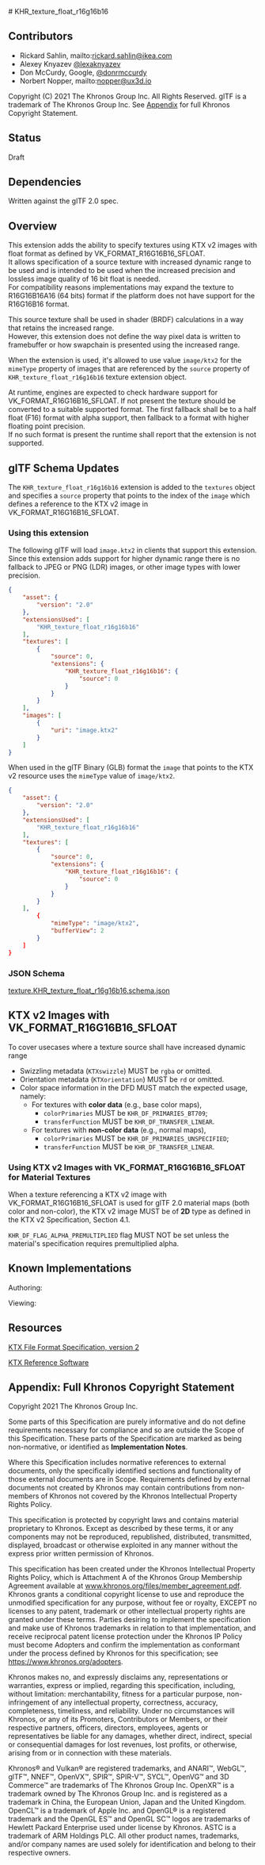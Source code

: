 ﻿﻿# KHR_texture_float_r16g16b16

## Contributors

* Rickard Sahlin, mailto:rickard.sahlin@ikea.com  
* Alexey Knyazev [@lexaknyazev](https://github.com/lexaknyazev)  
* Don McCurdy, Google, [@donrmccurdy](https://twitter.com/donrmccurdy)  
* Norbert Nopper, mailto:nopper@ux3d.io  

Copyright (C) 2021 The Khronos Group Inc. All Rights Reserved. glTF is a trademark of The Khronos Group Inc.
See [Appendix](#appendix-full-khronos-copyright-statement) for full Khronos Copyright Statement.

## Status

Draft

## Dependencies

Written against the glTF 2.0 spec.

## Overview

This extension adds the ability to specify textures using KTX v2 images with float format as defined by VK_FORMAT_R16G16B16_SFLOAT.  
It allows specification of a source texture with increased dynamic range to be used and is intended to be used when the increased precision and lossless image quality of 16 bit float is needed.  
For compatibility reasons implementations may expand the texture to R16G16B16A16 (64 bits) format if the platform does not have support for the R16G16B16 format. 

This source texture shall be used in shader (BRDF) calculations in a way that retains the increased range.  
However, this extension does not define the way pixel data is written to framebuffer or how swapchain is presented using the increased range.  

When the extension is used, it's allowed to use value `image/ktx2` for the `mimeType` property of images that are referenced by the `source` property of `KHR_texture_float_r16g16b16` texture extension object.

At runtime, engines are expected to check hardware support for VK_FORMAT_R16G16B16_SFLOAT. 
If not present the texture should be converted to a suitable supported format.
The first fallback shall be to a half float (F16) format with alpha support, then fallback to a format with higher floating point precision.  
If no such format is present the runtime shall report that the extension is not supported.  

## glTF Schema Updates

The `KHR_texture_float_r16g16b16` extension is added to the `textures` object and specifies a `source` property that points to the index of the `image` which defines a reference to the KTX v2 image in VK_FORMAT_R16G16B16_SFLOAT.

### Using this extension

The following glTF will load `image.ktx2` in clients that support this extension.  
Since this extension adds support for higher dynamic range there is no fallback to JPEG or PNG (LDR) images, or other image types with lower precision.     

```json
{
    "asset": {
        "version": "2.0"
    },
    "extensionsUsed": [
        "KHR_texture_float_r16g16b16"
    ],
    "textures": [
        {
            "source": 0,
            "extensions": {
                "KHR_texture_float_r16g16b16": {
                    "source": 0
                }
            }
        }
    ],
    "images": [
        {
            "uri": "image.ktx2"
        }
    ]
}
```

When used in the glTF Binary (GLB) format the `image` that points to the KTX v2 resource uses the `mimeType` value of `image/ktx2`.

```json
{
    "asset": {
        "version": "2.0"
    },
    "extensionsUsed": [
        "KHR_texture_float_r16g16b16"
    ],
    "textures": [
        {
            "source": 0,
            "extensions": {
                "KHR_texture_float_r16g16b16": {
                    "source": 0
                }
            }
        }
    ],
        {
            "mimeType": "image/ktx2",
            "bufferView": 2
        }
    ]
}
```

### JSON Schema

[texture.KHR_texture_float_r16g16b16.schema.json](schema/texture.KHR_texture_float_r16g16b16.schema.json)

## KTX v2 Images with VK_FORMAT_R16G16B16_SFLOAT

To cover usecases where a texture source shall have increased dynamic range

- Swizzling metadata (`KTXswizzle`) MUST be `rgba` or omitted.
- Orientation metadata (`KTXorientation`) MUST be `rd` or omitted.
- Color space information in the DFD MUST match the expected usage, namely:
  - For textures with **color data** (e.g., base color maps),
    - `colorPrimaries` MUST be `KHR_DF_PRIMARIES_BT709`;
    - `transferFunction` MUST be `KHR_DF_TRANSFER_LINEAR`.
  - For textures with **non-color data** (e.g., normal maps),
    - `colorPrimaries` MUST be `KHR_DF_PRIMARIES_UNSPECIFIED`;
    - `transferFunction` MUST be `KHR_DF_TRANSFER_LINEAR`.

### Using KTX v2 Images with VK_FORMAT_R16G16B16_SFLOAT for Material Textures

When a texture referencing a KTX v2 image with VK_FORMAT_R16G16B16_SFLOAT is used for glTF 2.0 material maps (both color and non-color), the KTX v2 image MUST be of **2D** type as defined in the KTX v2 Specification, Section 4.1.

`KHR_DF_FLAG_ALPHA_PREMULTIPLIED` flag MUST NOT be set unless the material's specification requires premultiplied alpha.


## Known Implementations

Authoring:


Viewing:


## Resources

[KTX File Format Specification, version 2](https://github.khronos.org/KTX-Specification/)

[KTX Reference Software](https://github.com/KhronosGroup/KTX-Software/)

## Appendix: Full Khronos Copyright Statement

Copyright 2021 The Khronos Group Inc.

Some parts of this Specification are purely informative and do not define requirements
necessary for compliance and so are outside the Scope of this Specification. These
parts of the Specification are marked as being non-normative, or identified as
**Implementation Notes**.

Where this Specification includes normative references to external documents, only the
specifically identified sections and functionality of those external documents are in
Scope. Requirements defined by external documents not created by Khronos may contain
contributions from non-members of Khronos not covered by the Khronos Intellectual
Property Rights Policy.

This specification is protected by copyright laws and contains material proprietary
to Khronos. Except as described by these terms, it or any components
may not be reproduced, republished, distributed, transmitted, displayed, broadcast
or otherwise exploited in any manner without the express prior written permission
of Khronos.

This specification has been created under the Khronos Intellectual Property Rights
Policy, which is Attachment A of the Khronos Group Membership Agreement available at
www.khronos.org/files/member_agreement.pdf. Khronos grants a conditional
copyright license to use and reproduce the unmodified specification for any purpose,
without fee or royalty, EXCEPT no licenses to any patent, trademark or other
intellectual property rights are granted under these terms. Parties desiring to
implement the specification and make use of Khronos trademarks in relation to that
implementation, and receive reciprocal patent license protection under the Khronos
IP Policy must become Adopters and confirm the implementation as conformant under
the process defined by Khronos for this specification;
see https://www.khronos.org/adopters.

Khronos makes no, and expressly disclaims any, representations or warranties,
express or implied, regarding this specification, including, without limitation:
merchantability, fitness for a particular purpose, non-infringement of any
intellectual property, correctness, accuracy, completeness, timeliness, and
reliability. Under no circumstances will Khronos, or any of its Promoters,
Contributors or Members, or their respective partners, officers, directors,
employees, agents or representatives be liable for any damages, whether direct,
indirect, special or consequential damages for lost revenues, lost profits, or
otherwise, arising from or in connection with these materials.

Khronos® and Vulkan® are registered trademarks, and ANARI™, WebGL™, glTF™, NNEF™, OpenVX™,
SPIR™, SPIR-V™, SYCL™, OpenVG™ and 3D Commerce™ are trademarks of The Khronos Group Inc.
OpenXR™ is a trademark owned by The Khronos Group Inc. and is registered as a trademark in
China, the European Union, Japan and the United Kingdom. OpenCL™ is a trademark of Apple Inc.
and OpenGL® is a registered trademark and the OpenGL ES™ and OpenGL SC™ logos are trademarks
of Hewlett Packard Enterprise used under license by Khronos. ASTC is a trademark of
ARM Holdings PLC. All other product names, trademarks, and/or company names are used solely
for identification and belong to their respective owners.
